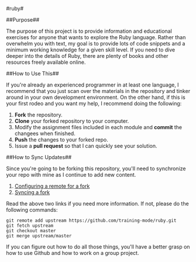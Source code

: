 #ruby#

##Purpose##

The purpose of this project is to provide information and educational exercises for anyone that wants to explore the Ruby language. Rather than overwhelm you with text, my goal is to provide lots of code snippets and a minimum working knowledge for a given skill level. If you need to dive deeper into the details of Ruby, there are plenty of books and other resources freely available online.

##How to Use This##

If you're already an experienced programmer in at least one language, I recommend that you just scan over the materials in the repository and tinker around in your own development environment. On the other hand, if this is your first rodeo and you want my help, I recommend doing the following:

1. **Fork** the repository.
2. **Clone** your forked repository to your computer.
3. Modify the assignment files included in each module and **commit** the changees when finished.
4. **Push** the changes to your forked repo.
5. Issue a **pull request** so that I can quickly see your solution.

##How to Sync Updates##

Since you're going to be forking this repository, you'll need to synchronize your repo with mine as I continue to add new content.

1. [Configuring a remote for a fork](https://help.github.com/articles/configuring-a-remote-for-a-fork/)
2. [Syncing a fork](https://help.github.com/articles/syncing-a-fork/)

Read the above two links if you need more information. If not, please do the following commands:

```git
git remote add upstream https://github.com/training-mode/ruby.git
git fetch upstream
git checkout master
git merge upstream/master
```

If you can figure out how to do all those things, you'll have a better grasp on how to use Github and how to work on a group project.
